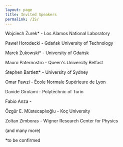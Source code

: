 ```yaml
---
layout: page
title: Invited Speakers
permalink: /IS/
---
```



Wojciech Żurek* - Los Alamos National Laboratory

Paweł Horodecki - Gdańsk University of Technology

Marek Żukowski* - University of Gdańsk

Mauro Paternostro - Queen's University Belfast

Stephen Bartlett* - University of Sydney

Omar Fawzi - École Normale Supérieure de Lyon

Davide Girolami - Polytechnic of Turin

Fabio Anza - 

Özgür E. Müstecaplıoğlu - Koç University

Zoltan Zimboras - Wigner Research Center for Physics



(and many more)



*to be confirmed
